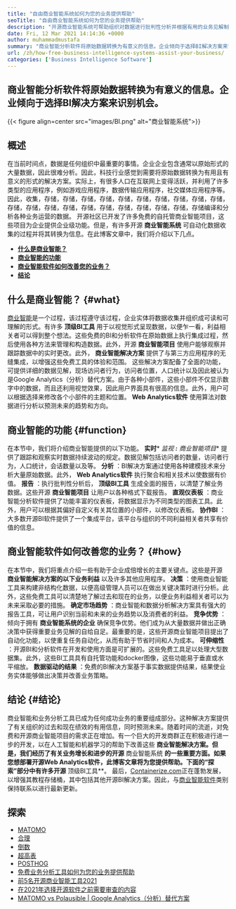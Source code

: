 ```yaml
---
title: "自由商业智能系统如何为您的业务提供帮助" 
seoTitle: "自由商业智能系统如何为您的业务提供帮助" 
description: "开源商业智能系统可帮助组织对数据进行批判性分析并根据有用的业务见解制定有效的策略。" 
date: Fri, 12 Mar 2021 14:14:36 +0000
author: muhammadmustafa
summary: "商业智能分析软件将原始数据转换为有意义的信息。企业倾向于选择BI解决方案来识别机会。" 
url: /zh/how-free-business-intelligence-systems-assist-your-business/
categories: ['Business Intelligence Software']
---
```


## 商业智能分析软件将原始数据转换为有意义的信息。企业倾向于选择BI解决方案来识别机会。

{{< figure align=center src="images/BI.png" alt="商业智能系统">}}


## 概述
在当前时间点，数据是任何组织中最重要的事情。企业企业包含通常以原始形式的大量数据，因此很难分析。因此，科技行业感觉到需要将原始数据转换为有用且有意义的形式的解决方案。实际上，有很多人口在互联网上变得活跃，并利用了许多类型的应用程序，例如游戏应用程序，数据传输应用程序，社交媒体应用程序等。因此，收集，存储，存储，存储，存储，存储，存储，存储，存储，存储，存储，存储，存储，存储，存储，存储，存储，存储，存储，存储，存储，存储编译和分析各种业务运营的数据。
开源社区已开发了许多免费的自托管商业智能项目，这些项目为企业提供企业级功能。但是，有许多开源  **商业智能系统**  可自动化数据收集的过程并将其转换为信息。在此博客文章中，我们将介绍以下几点。
*  **[什么是商业智能？][1]**  
*  **[商业智能的功能][2]**  
*  **[商业智能软件如何改善您的业务？][3]**  
*  **[结论][4]**  

## 什么是商业智能？ {#what}

[][5][商业智能][6]是一个过程，该过程遵守该过程，企业实体将数据收集并组织成可读和可理解的形式。有许多  **顶级BI工具** 用于以视觉形式呈现数据，以便乍一看，利益相关者可以得到整个想法。这些免费的BI和分析软件在原始数据上执行集成过程，然后使用各种方法来管理和构造数据。此外，开源  **商业智能项目**  使用户能够观察并跟踪数据中的实时更改。此外， **商业智能解决方案**  提供了与第三方应用程序的无缝集成，以增强这些免费工具的体验和范围。
这些解决方案配备了全面的功能，可提供详细的数据见解，现场访问者行为，访问者位置，人口统计以及因此被认为是Google Analytics（分析）替代方案。由于各种小部件，这些小部件不仅显示数字中的数据，而且还利用视觉效果，因此用户界面具有很高的信息。此外，用户可以根据选择来修改各个小部件的主题和位置。  **Web Analytics软件**  使用算法对数据进行分析以预测未来的趋势和方向。

## 商业智能的功能 {#function}

在本节中，我们将介绍商业智能提供的以下功能。
 **实时*** *监视 **:** 商业智能项目**  提供了跟踪和观察实时数据持续波动的规定。数据见解包括访问者的数量，访问者行为，人口统计，会话数量以及等。
 **分析** ：BI解决方案通过使用各种建模技术来分析大量原始数据。此外， **Web Analytics软件** 执行聚合和相关技术以使数据有价值。
 **报告** ：执行批判性分析后， **顶级BI工具** 生成全面的报告，以清楚了解业务数据。这些开源 **商业智能项目** 让用户以各种格式下载报告。
 **直观仪表板** ：商业智能分析软件提供了功能丰富的仪表板，将数据显示为不同类型的图表工具。此外，用户可以根据其偏好自定义有关其位置的小部件，以修改仪表板。
 **协作BI** ：大多数开源BI软件提供了一个集成平台，该平台与组织的不同利益相关者共享有价值的信息。

## 商业智能软件如何改善您的业务？ {#how}

在本节中，我们将重点介绍一些有助于企业成倍增长的主要关键点。这些是开源  **商业智能解决方案的以下业务利益**  以及许多其他应用程序。
 **决策** ：使用商业智能工具来构建非结构化数据，以便高级管理人员可以在做出关键决策时进行分析。此外，这些免费工具可以清楚地了解过去和现在的业务，以便业务利益相关者可以为未来采取必要的措施。
 **确定市场趋势** ：商业智能和数据分析解决方案具有强大的报告工具，可让用户识别当前和未来的业务趋势以及消费者的利益。
 **竞争优势** ：倾向于拥有 **商业智能系统的企业** 确保竞争优势。他们成为从大量数据并做出正确决策中获得重要业务见解的自给自足。最重要的是，这些开源商业智能项目提出了自动化功能，以使重复任务自动化，从而有助于节省时间和人为成本。
 **可伸缩性** ：开源BI和分析软件在开发和使用方面是可扩展的。这些免费工具足以处理大型数据集。此外，这些BI工具具有自托管功能和docker图像，这些功能易于垂直或水平缩放。
 **数据驱动的结果** ：免费的BI解决方案基于事实数据提供结果，结果使业务实体能够做出决策并改善业务策略。

## 结论 {#结论}

商业智能和业务分析工具已成为任何成功业务的重要组成部分。这种解决方案提供了有关组织的过去和现在绩效的有用信息，同时预测未来。随着时间的流逝，对免费和开源商业智能项目的需求正在增加。有一个巨大的开发商群正在积极进行进一步的开发，以在人工智能和机器学习的帮助下改善这些  **商业智能解决方案。但是，我们经历了有关业务增长和进步的开源** 商业智能系统 **的一些重要方面。如果您想部署开源Web Analytics软件，此博客文章将为您提供帮助。下面的“探索”部分中有许多开源**  顶级BI工具**。
最后，[Containerize.com][7]正在蓬勃发展，以增强其教程存储桶，其中包括其他开源BI解决方案。因此，与[商业智能软件][6]类别保持联系以进行最新更新。

## 探索
  * [MATOMO][8]
  * [合理][9]
  * [倒数][10]
  * [超高表][11]
  * [POSTHOG][12]
  * [免费业务分析工具如何为您的业务提供帮助][13]
  * [前5名开源商业智能工具2021][14]
  * [在2021年选择开源软件之前需要审查的内容][15]
  * [MATOMO vs Polausible | Google Analytics（分析）替代方案][16]



 [1]: #what
 [2]: #function
 [3]: #how
 [4]: #Conclusion
 [5]: #
 [6]: https://products.containerize.com/business-intelligence
 [7]: https://www.containerize.com/
 [8]: https://products.containerize.com/business-intelligence/matomo
 [9]: https://products.containerize.com/business-intelligence/plausible
 [10]: https://products.containerize.com/business-intelligence/countly
 [11]: https://products.containerize.com/business-intelligence/hypercable
 [12]: https://products.containerize.com/business-intelligence/posthog
 [13]: https://blog.containerize.com/2021/03/12/how-free-business-analytics-tools-assist-your-business/
 [14]: https://blog.containerize.com/business-intelligence-software/top-5-open-source-business-intelligence-solutions-of-2021/
 [15]: https://blog.containerize.com/cmdb-software/things-to-review-before-opting-open-source-software-in-2021/
 [16]: https://blog.containerize.com/business-intelligence-software/matomo-vs-plausible-google-analytics-alternatives/
